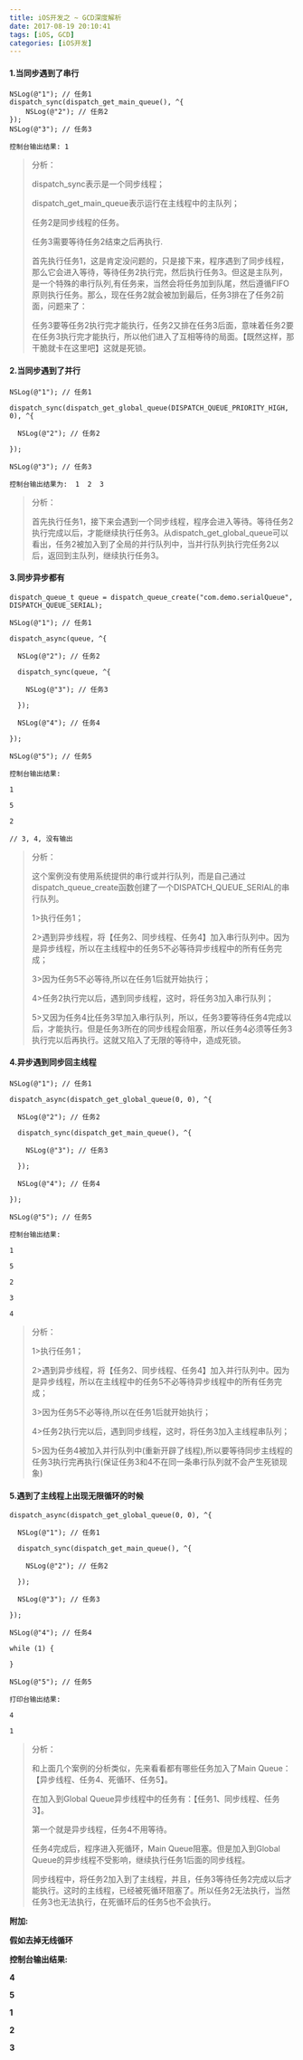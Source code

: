 ```yaml
---
title: iOS开发之 ~ GCD深度解析
date: 2017-08-19 20:10:41
tags: [iOS, GCD]
categories: [iOS开发]
---
```




#### 1.当同步遇到了串行

```objc
NSLog(@"1"); // 任务1
dispatch_sync(dispatch_get_main_queue(), ^{
    NSLog(@"2"); // 任务2
});
NSLog(@"3"); // 任务3
```

`控制台输出结果: 1`



> 分析：
>
> dispatch_sync表示是一个同步线程；
>
> dispatch_get_main_queue表示运行在主线程中的主队列；
>
> 任务2是同步线程的任务。
>
> 任务3需要等待任务2结束之后再执行.
>
> 首先执行任务1，这是肯定没问题的，只是接下来，程序遇到了同步线程，那么它会进入等待，等待任务2执行完，然后执行任务3。但这是主队列，是一个特殊的串行队列,有任务来，当然会将任务加到队尾，然后遵循FIFO原则执行任务。那么，现在任务2就会被加到最后，任务3排在了任务2前面，问题来了：
>
> 任务3要等任务2执行完才能执行，任务2又排在任务3后面，意味着任务2要在任务3执行完才能执行，所以他们进入了互相等待的局面。【既然这样，那干脆就卡在这里吧】这就是死锁。



#### 2.当同步遇到了并行

```objc
NSLog(@"1"); // 任务1

dispatch_sync(dispatch_get_global_queue(DISPATCH_QUEUE_PRIORITY_HIGH, 0), ^{

  NSLog(@"2"); // 任务2

});

NSLog(@"3"); // 任务3
```

`控制台输出结果为:  1  2  3`

> 分析：
>
> 首先执行任务1，接下来会遇到一个同步线程，程序会进入等待。等待任务2执行完成以后，才能继续执行任务3。从dispatch_get_global_queue可以看出，任务2被加入到了全局的并行队列中，当并行队列执行完任务2以后，返回到主队列，继续执行任务3。



#### 3.同步异步都有

```objc
dispatch_queue_t queue = dispatch_queue_create("com.demo.serialQueue", DISPATCH_QUEUE_SERIAL);

NSLog(@"1"); // 任务1

dispatch_async(queue, ^{

  NSLog(@"2"); // 任务2

  dispatch_sync(queue, ^{  

​    NSLog(@"3"); // 任务3

  });

  NSLog(@"4"); // 任务4

});

NSLog(@"5"); // 任务5
```

`控制台输出结果:`

`1`

`5`

`2`

`// 3, 4, 没有输出`

> 分析：
>
> 这个案例没有使用系统提供的串行或并行队列，而是自己通过dispatch_queue_create函数创建了一个DISPATCH_QUEUE_SERIAL的串行队列。
>
> 1>执行任务1；
>
> 2>遇到异步线程，将【任务2、同步线程、任务4】加入串行队列中。因为是异步线程，所以在主线程中的任务5不必等待异步线程中的所有任务完成；
>
> 3>因为任务5不必等待,所以在任务1后就开始执行；
>
> 4>任务2执行完以后，遇到同步线程，这时，将任务3加入串行队列；
>
> 5>又因为任务4比任务3早加入串行队列，所以，任务3要等待任务4完成以后，才能执行。但是任务3所在的同步线程会阻塞，所以任务4必须等任务3执行完以后再执行。这就又陷入了无限的等待中，造成死锁。



#### 4.异步遇到同步回主线程

```objc
NSLog(@"1"); // 任务1

dispatch_async(dispatch_get_global_queue(0, 0), ^{

  NSLog(@"2"); // 任务2

  dispatch_sync(dispatch_get_main_queue(), ^{

​    NSLog(@"3"); // 任务3

  });

  NSLog(@"4"); // 任务4

});

NSLog(@"5"); // 任务5
```

`控制台输出结果:`

`1`

`5`

`2`

`3`

`4`

> 分析：
>
> 1>执行任务1；
>
> 2>遇到异步线程，将【任务2、同步线程、任务4】加入并行队列中。因为是异步线程，所以在主线程中的任务5不必等待异步线程中的所有任务完成；
>
> 3>因为任务5不必等待,所以在任务1后就开始执行；
>
> 4>任务2执行完以后，遇到同步线程，这时，将任务3加入主线程串队列；
>
> 5>因为任务4被加入并行队列中(重新开辟了线程),所以要等待同步主线程的任务3执行完再执行(保证任务3和4不在同一条串行队列就不会产生死锁现象)



#### 5.遇到了主线程上出现无限循环的时候

```objc
dispatch_async(dispatch_get_global_queue(0, 0), ^{

  NSLog(@"1"); // 任务1

  dispatch_sync(dispatch_get_main_queue(), ^{

​    NSLog(@"2"); // 任务2

  });

  NSLog(@"3"); // 任务3

});

NSLog(@"4"); // 任务4

while (1) {

}

NSLog(@"5"); // 任务5
```

`打印台输出结果:`

`4`

`1`

> 分析：
>
> 和上面几个案例的分析类似，先来看看都有哪些任务加入了Main Queue：【异步线程、任务4、死循环、任务5】。
>
> 在加入到Global Queue异步线程中的任务有：【任务1、同步线程、任务3】。
>
> 第一个就是异步线程，任务4不用等待。
>
> 任务4完成后，程序进入死循环，Main Queue阻塞。但是加入到Global Queue的异步线程不受影响，继续执行任务1后面的同步线程。
>
> 同步线程中，将任务2加入到了主线程，并且，任务3等待任务2完成以后才能执行。这时的主线程，已经被死循环阻塞了。所以任务2无法执行，当然任务3也无法执行，在死循环后的任务5也不会执行。
>



**附加:**

**假如去掉无线循环**

**控制台输出结果:**

**4**

**5**

**1**

**2**

**3**